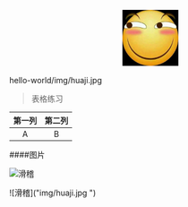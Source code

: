 <p align="center">
  <img src="img/huaji.jpg" width="100px"/>
</p>

hello-world/img/huaji.jpg 
> 表格练习  

|第一列 |第二列 |
|:--------------:|:--------------:|
| A | B |

####图片

![滑稽]("https://github.com/liuzhengjie/hello-world/master/img/huaji.jpg")

![滑稽]("img/huaji.jpg ")
